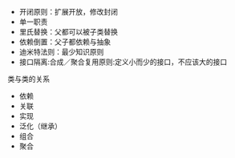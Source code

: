 * 开闭原则：扩展开放，修改封闭
* 单一职责
* 里氏替换：父都可以被子类替换
* 依赖倒置：父子都依赖与抽象
* 迪米特法则：最少知识原则
* 接口隔离:合成／聚合复用原则:定义小而少的接口，不应该大的接口


类与类的关系


* 依赖
* 关联
* 实现
* 泛化（继承）
* 组合
* 聚合